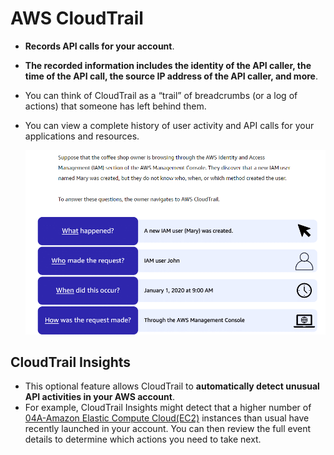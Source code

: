 # AWS CloudTrail
- **Records API calls for your account**.
- **The recorded information includes the identity of the API caller, the time of the API call, the source IP address of the API caller, and more**.
- You can think of CloudTrail as a “trail” of breadcrumbs (or a log of actions) that someone has left behind them.
- You can view a complete history of user activity and API calls for your applications and resources.

	![cloudtrail_event](../img/cloudtrail_event.png)

## CloudTrail Insights
- This optional feature allows CloudTrail to **automatically detect unusual API activities in your AWS account**.
- For example, CloudTrail Insights might detect that a higher number of [04A-Amazon Elastic Compute Cloud(EC2)](AWS/Cloud%20Practitioner%20(CLF-C02)/02-Compute%20in%20the%20Cloud/04A-Amazon%20Elastic%20Compute%20Cloud(EC2).md) instances than usual have recently launched in your account. You can then review the full event details to determine which actions you need to take next.